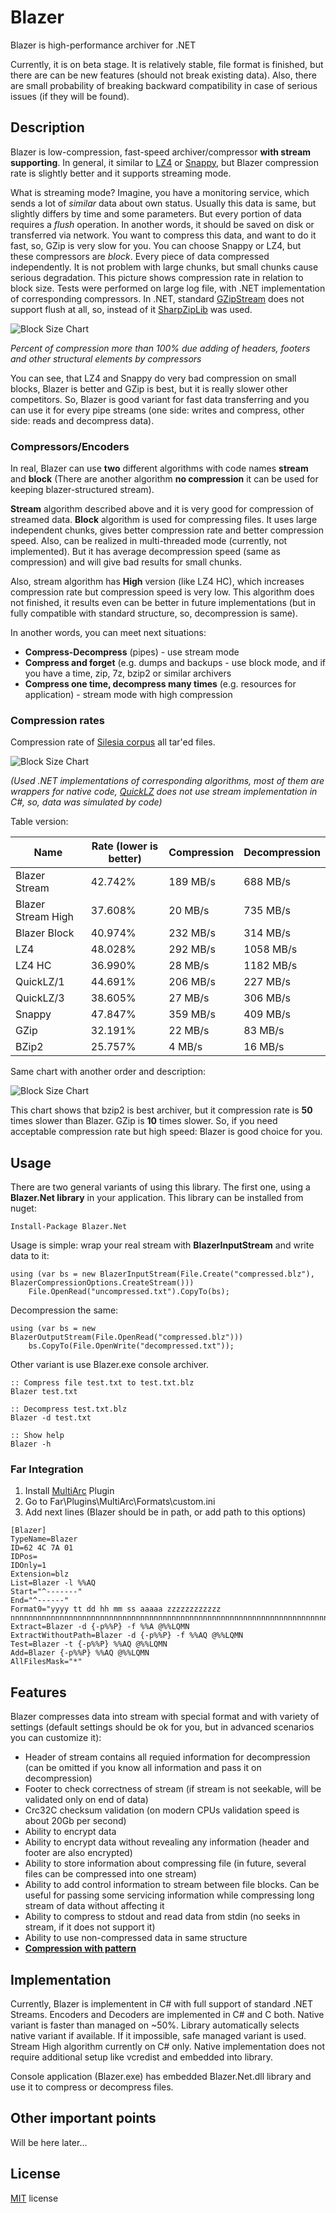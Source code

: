 # Blazer
Blazer is high-performance archiver for .NET

Currently, it is on beta stage. It is relatively stable, file format is finished, but there are can be new features (should not break existing data). Also, there are small probability of 
breaking backward compatibility in case of serious issues (if they will be found).

## Description

Blazer is low-compression, fast-speed archiver/compressor **with stream supporting**.
In general, it similar to [LZ4](http://www.lz4.org/) or [Snappy](http://google.github.io/snappy/), but Blazer compression rate is slightly better and it supports streaming mode.

What is streaming mode? Imagine, you have a monitoring service, which sends a lot of *similar* data about own status. Usually this data is same, but slightly differs by time and some parameters. But every portion of data requires a *flush* operation. In another words, it should be saved on disk or transferred via network.
You want to compress this data, and want to do it fast, so, GZip is very slow for you. You can choose Snappy or LZ4, but these compressors are *block*. Every piece of data compressed independently. It is not problem with large chunks, but small chunks cause serious degradation.
This picture shows compression rate in relation to block size. Tests were performed on large log file, with .NET implementation of corresponding compressors. In .NET, standard [GZipStream](https://msdn.microsoft.com/en-us/library/system.io.compression.gzipstream(v=vs.110).aspx) does not support flush at all, so, instead of it [SharpZipLib](https://icsharpcode.github.io/SharpZipLib/) was used.

![Block Size Chart](Doc/Images/chart_blocksize1.png)

*Percent of compression more than 100% due adding of headers, footers and other structural elements by compressors*

You can see, that LZ4 and Snappy do very bad compression on small blocks, Blazer is better and GZip is best, but it is really slower other competitors. So, Blazer is good variant for fast data transferring and you can use it for every pipe streams (one side: writes and compress, other side: reads and decompress data).

### Compressors/Encoders
In real, Blazer can use **two** different algorithms with code names **stream** and **block** (There are another algorithm **no compression** it can be used for keeping blazer-structured stream).

**Stream** algorithm described above and it is very good for compression of streamed data. 
**Block** algorithm is used for compressing files. It uses large independent chunks, gives better compression rate and better compression speed. Also, can be realized in multi-threaded mode (currently, not implemented). But it has average decompression speed (same as compression) and will give bad results for small chunks.

Also, stream algorithm has **High** version (like LZ4 HC), which increases compression rate but compression speed is very low. This algorithm does not finished, it results even can be better in future implementations (but in fully compatible with standard structure, so, decompression is same).

In another words, you can meet next situations:

* **Compress-Decompress** (pipes) - use stream mode
* **Compress and forget** (e.g. dumps and backups - use block mode, and if you have a time, zip, 7z, bzip2 or similar archivers
* **Compress one time, decompress many times** (e.g. resources for application) - stream mode with high compression

### Compression rates

Compression rate of [Silesia corpus](http://sun.aei.polsl.pl/~sdeor/index.php?page=silesia) all tar'ed files.

![Block Size Chart](Doc/Images/chart_comprrate1.png)

*(Used .NET implementations of corresponding algorithms, most of them are wrappers for native code, [QuickLZ](http://www.quicklz.com/) does not use stream implementation in C#, so, data was simulated by code)*

Table version:

Name                | Rate (lower is better)  | Compression | Decompression 
--------------------|-------------------------|-------------|---------------------------
Blazer Stream       | 42.742%                 | 189 MB/s    | 688 MB/s
Blazer Stream High  | 37.608%                 | 20  MB/s    | 735 MB/s
Blazer Block        | 40.974%                 | 232 MB/s    | 314 MB/s
LZ4                 | 48.028%                 | 292 MB/s    | 1058 MB/s
LZ4 HC              | 36.990%                 | 28  MB/s    | 1182 MB/s
QuickLZ/1           | 44.691%                 | 206 MB/s    | 227 MB/s
QuickLZ/3           | 38.605%                 | 27  MB/s    | 306 MB/s
Snappy              | 47.847%                 | 359 MB/s    | 409 MB/s
GZip                | 32.191%                 | 22  MB/s    | 83 MB/s
BZip2               | 25.757%                 | 4   MB/s    | 16 MB/s


Same chart with another order and description:

![Block Size Chart](Doc/Images/chart_comprrate2.png)

This chart shows that bzip2 is best archiver, but it compression rate is **50** times slower than Blazer. GZip is **10** times slower. So, if you need acceptable compression rate but high speed:
Blazer is good choice for you. 

## Usage

There are two general variants of using this library. The first one, using a **Blazer.Net library** in your application. This library can be installed from nuget:

```
Install-Package Blazer.Net
```

Usage is simple: wrap your real stream with **BlazerInputStream** and write data to it:

```
using (var bs = new BlazerInputStream(File.Create("compressed.blz"), BlazerCompressionOptions.CreateStream()))
	File.OpenRead("uncompressed.txt").CopyTo(bs);
```

Decompression the same:

```
using (var bs = new BlazerOutputStream(File.OpenRead("compressed.blz")))
	bs.CopyTo(File.OpenWrite("decompressed.txt"));
```

Other variant is use Blazer.exe console archiver. 

```
:: Compress file test.txt to test.txt.blz
Blazer test.txt

:: Decompress test.txt.blz
Blazer -d test.txt

:: Show help
Blazer -h
```

### Far Integration

1. Install [MultiArc](http://plugring.farmanager.com/plugin.php?pid=915) Plugin
2. Go to Far\Plugins\MultiArc\Formats\custom.ini
3. Add next lines (Blazer should be in path, or add path to this options)

```
[Blazer]
TypeName=Blazer
ID=62 4C 7A 01
IDPos=
IDOnly=1
Extension=blz
List=Blazer -l %%AQ
Start="^-------"
End="^------"
Format0="yyyy tt dd hh mm ss aaaaa zzzzzzzzzzzz  nnnnnnnnnnnnnnnnnnnnnnnnnnnnnnnnnnnnnnnnnnnnnnnnnnnnnnnnnnnnnnnnnnnnnnnnnnnnnnnnnnnnnnnnnnnnnnnnnnnnnnnnnnnnnnnnnnnnnnnnnnnnnnnnnnnnnnnnnnnnnnnnnnnnnnnnnnnnnnnnnnnnnnnnnnnnnnnnnnnnnnnnnnnnnnnnnnnnnnnnnnnnnnnnnnnnnnnnnnnnnnnnnnnnnnnnnnnnnnnnnnnnnnnnnnnnnnnn"
Extract=Blazer -d {-p%%P} -f %%A @%%LQMN
ExtractWithoutPath=Blazer -d {-p%%P} -f %%AQ @%%LQMN
Test=Blazer -t {-p%%P} %%AQ @%%LQMN
Add=Blazer {-p%%P} %%AQ @%%LQMN
AllFilesMask="*"
```


## Features

Blazer compresses data into stream with special format and with variety of settings (default settings should be ok for you, but in advanced scenarios you can customize it):

* Header of stream contains all requied information for decompression (can be omitted if you know all information and pass it on decompression)
* Footer to check correctness of stream (if stream is not seekable, will be validated only on end of data)
* Crc32C checksum validation (on modern CPUs validation speed is about 20Gb per second)
* Ability to encrypt data
* Ability to encrypt data without revealing any information (header and footer are also encrypted)
* Ability to store information about compressing file (in future, several files can be compressed into one stream)
* Ability to add control information to stream between file blocks. Can be useful for passing some servicing information while compressing long stream of data without affecting it
* Ability to compress to stdout and read data from stdin (no seeks in stream, if it does not support it)
* Ability to use non-compressed data in same structure
* **[Compression with pattern](Doc/PatternedCompression.md)**

## Implementation

Currently, Blazer is implementent in C# with full support of standard .NET Streams. Encoders and Decoders are implemented in C# and C both.
Native variant is faster than managed on ~50%. Library automatically selects native variant if available. If it impossible, safe managed variant is used.
Stream High algorithm currently on C# only.
Native implementation does not require additional setup like vcredist and embedded into library.

Console application (Blazer.exe) has embedded Blazer.Net.dll library and use it to compress or decompress files.


## Other important points

Will be here later...

## License

[MIT](https://github.com/force-net/blazer/blob/develop/LICENSE) license
